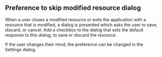 ## Preference to skip modified resource dialog

When a user closes a modified resource or exits the application with a
resource that is modified, a dialog is presented which asks the user
to save, discard, or cancel. Add a checkbox to the dialog that sets
the default response to this dialog, to save or discard the resource.

If the user changes their mind, the preference can be changed in the
Settings dialog.
